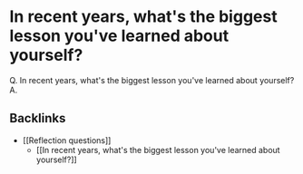 # In recent years, what's the biggest lesson you've learned about yourself?
Q. In recent years, what's the biggest lesson you've learned about yourself?
A. 

## Backlinks
* [[Reflection questions]]
	* [[In recent years, what's the biggest lesson you've learned about yourself?]]

<!-- #p2 -->

<!-- {BearID:09FF61F0-45BC-4D68-A8DC-7C9C739745C8-92666-0000AE7E5B153DAD} -->
